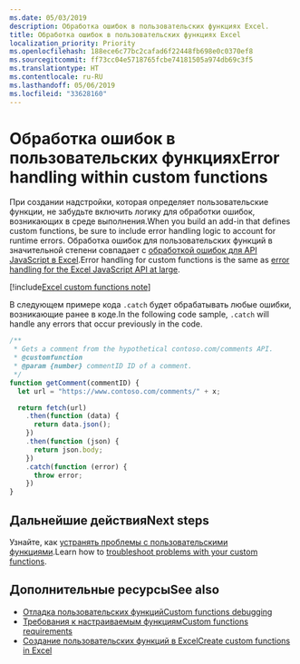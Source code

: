 ```yaml
---
ms.date: 05/03/2019
description: Обработка ошибок в пользовательских функциях Excel.
title: Обработка ошибок в пользовательских функциях Excel
localization_priority: Priority
ms.openlocfilehash: 188ece6c77bc2cafad6f22448fb698e0c0370ef8
ms.sourcegitcommit: ff73cc04e5718765fcbe74181505a974db69c3f5
ms.translationtype: HT
ms.contentlocale: ru-RU
ms.lasthandoff: 05/06/2019
ms.locfileid: "33628160"
---
```

# <a name="error-handling-within-custom-functions"></a><span data-ttu-id="3d921-103">Обработка ошибок в пользовательских функциях</span><span class="sxs-lookup"><span data-stu-id="3d921-103">Error handling within custom functions</span></span>

<span data-ttu-id="3d921-104">При создании надстройки, которая определяет пользовательские функции, не забудьте включить логику для обработки ошибок, возникающих в среде выполнения.</span><span class="sxs-lookup"><span data-stu-id="3d921-104">When you build an add-in that defines custom functions, be sure to include error handling logic to account for runtime errors.</span></span> <span data-ttu-id="3d921-105">Обработка ошибок для пользовательских функций в значительной степени совпадает с [обработкой ошибок для API JavaScript в Excel](excel-add-ins-error-handling.md).</span><span class="sxs-lookup"><span data-stu-id="3d921-105">Error handling for custom functions is the same as [error handling for the Excel JavaScript API at large](excel-add-ins-error-handling.md).</span></span>

[!include[Excel custom functions note](../includes/excel-custom-functions-note.md)]

<span data-ttu-id="3d921-106">В следующем примере кода `.catch` будет обрабатывать любые ошибки, возникающие ранее в коде.</span><span class="sxs-lookup"><span data-stu-id="3d921-106">In the following code sample, `.catch` will handle any errors that occur previously in the code.</span></span>

```js
/**
 * Gets a comment from the hypothetical contoso.com/comments API.
 * @customfunction
 * @param {number} commentID ID of a comment.
 */
function getComment(commentID) {
  let url = "https://www.contoso.com/comments/" + x;

  return fetch(url)
    .then(function (data) {
      return data.json();
    })
    .then(function (json) {
      return json.body;
    })
    .catch(function (error) {
      throw error;
    })
}
```

## <a name="next-steps"></a><span data-ttu-id="3d921-107">Дальнейшие действия</span><span class="sxs-lookup"><span data-stu-id="3d921-107">Next steps</span></span>
<span data-ttu-id="3d921-108">Узнайте, как [устранять проблемы с пользовательскими функциями](custom-functions-troubleshooting.md).</span><span class="sxs-lookup"><span data-stu-id="3d921-108">Learn how to [troubleshoot problems with your custom functions](custom-functions-troubleshooting.md).</span></span>

## <a name="see-also"></a><span data-ttu-id="3d921-109">Дополнительные ресурсы</span><span class="sxs-lookup"><span data-stu-id="3d921-109">See also</span></span>

* [<span data-ttu-id="3d921-110">Отладка пользовательских функций</span><span class="sxs-lookup"><span data-stu-id="3d921-110">Custom functions debugging</span></span>](custom-functions-debugging.md)
* [<span data-ttu-id="3d921-111">Требования к настраиваемым функциям</span><span class="sxs-lookup"><span data-stu-id="3d921-111">Custom functions requirements</span></span>](custom-functions-requirements.md)
* [<span data-ttu-id="3d921-112">Создание пользовательских функций в Excel</span><span class="sxs-lookup"><span data-stu-id="3d921-112">Create custom functions in Excel</span></span>](custom-functions-overview.md)
